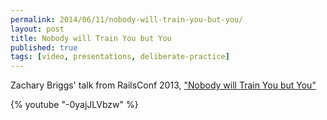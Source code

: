 ```yaml
---
permalink: 2014/06/11/nobody-will-train-you-but-you/
layout: post
title: Nobody will Train You but You
published: true
tags: [video, presentations, deliberate-practice]
---
```


Zachary Briggs' talk from RailsConf 2013, ["Nobody will Train You but You"](http://www.confreaks.com/videos/2427-railsconf2013-nobody-will-train-you-but-you)

{% youtube "-0yajJLVbzw" %}
